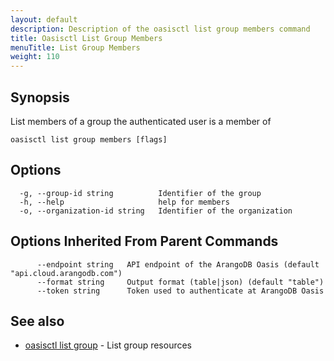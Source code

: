 ```yaml
---
layout: default
description: Description of the oasisctl list group members command
title: Oasisctl List Group Members
menuTitle: List Group Members
weight: 110
---
```

## Synopsis
List members of a group the authenticated user is a member of

```
oasisctl list group members [flags]
```

## Options
```
  -g, --group-id string          Identifier of the group
  -h, --help                     help for members
  -o, --organization-id string   Identifier of the organization
```

## Options Inherited From Parent Commands
```
      --endpoint string   API endpoint of the ArangoDB Oasis (default "api.cloud.arangodb.com")
      --format string     Output format (table|json) (default "table")
      --token string      Token used to authenticate at ArangoDB Oasis
```

## See also
* [oasisctl list group](list-group.md)	 - List group resources

